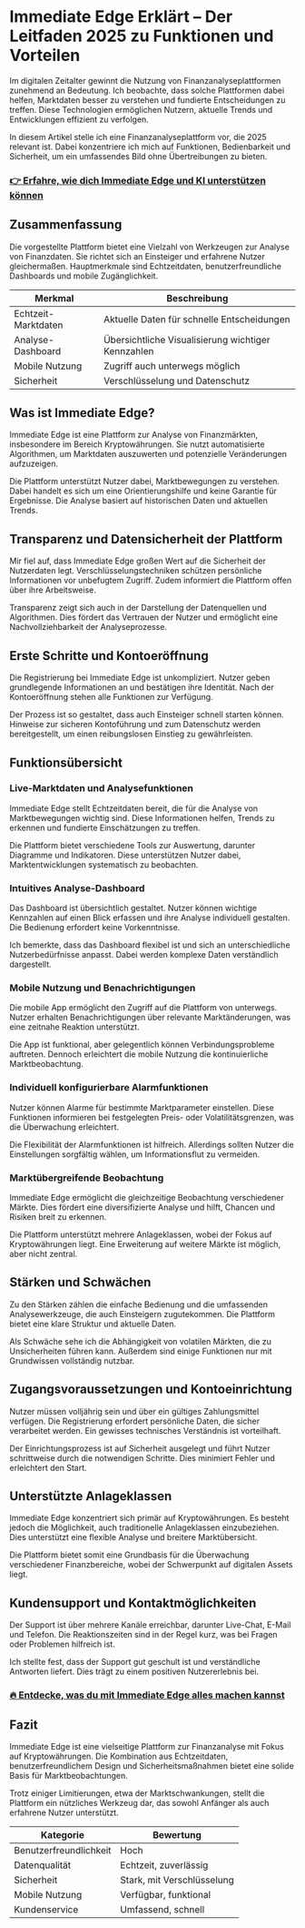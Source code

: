 # Immediate Edge Erklärt – Der Leitfaden 2025 zu Funktionen und Vorteilen
   
Im digitalen Zeitalter gewinnt die Nutzung von Finanzanalyseplattformen zunehmend an Bedeutung. Ich beobachte, dass solche Plattformen dabei helfen, Marktdaten besser zu verstehen und fundierte Entscheidungen zu treffen. Diese Technologien ermöglichen Nutzern, aktuelle Trends und Entwicklungen effizient zu verfolgen.

In diesem Artikel stelle ich eine Finanzanalyseplattform vor, die 2025 relevant ist. Dabei konzentriere ich mich auf Funktionen, Bedienbarkeit und Sicherheit, um ein umfassendes Bild ohne Übertreibungen zu bieten.

### [👉 Erfahre, wie dich Immediate Edge und KI unterstützen können](https://t.co/rMYMhZn9XP)
## Zusammenfassung  
Die vorgestellte Plattform bietet eine Vielzahl von Werkzeugen zur Analyse von Finanzdaten. Sie richtet sich an Einsteiger und erfahrene Nutzer gleichermaßen. Hauptmerkmale sind Echtzeitdaten, benutzerfreundliche Dashboards und mobile Zugänglichkeit.

| Merkmal                | Beschreibung                           |
|------------------------|-------------------------------------|
| Echtzeit-Marktdaten    | Aktuelle Daten für schnelle Entscheidungen |
| Analyse-Dashboard      | Übersichtliche Visualisierung wichtiger Kennzahlen |
| Mobile Nutzung         | Zugriff auch unterwegs möglich       |
| Sicherheit            | Verschlüsselung und Datenschutz      |

## Was ist Immediate Edge?  
Immediate Edge ist eine Plattform zur Analyse von Finanzmärkten, insbesondere im Bereich Kryptowährungen. Sie nutzt automatisierte Algorithmen, um Marktdaten auszuwerten und potenzielle Veränderungen aufzuzeigen.

Die Plattform unterstützt Nutzer dabei, Marktbewegungen zu verstehen. Dabei handelt es sich um eine Orientierungshilfe und keine Garantie für Ergebnisse. Die Analyse basiert auf historischen Daten und aktuellen Trends.

## Transparenz und Datensicherheit der Plattform  
Mir fiel auf, dass Immediate Edge großen Wert auf die Sicherheit der Nutzerdaten legt. Verschlüsselungstechniken schützen persönliche Informationen vor unbefugtem Zugriff. Zudem informiert die Plattform offen über ihre Arbeitsweise.

Transparenz zeigt sich auch in der Darstellung der Datenquellen und Algorithmen. Dies fördert das Vertrauen der Nutzer und ermöglicht eine Nachvollziehbarkeit der Analyseprozesse.

## Erste Schritte und Kontoeröffnung  
Die Registrierung bei Immediate Edge ist unkompliziert. Nutzer geben grundlegende Informationen an und bestätigen ihre Identität. Nach der Kontoeröffnung stehen alle Funktionen zur Verfügung.

Der Prozess ist so gestaltet, dass auch Einsteiger schnell starten können. Hinweise zur sicheren Kontoführung und zum Datenschutz werden bereitgestellt, um einen reibungslosen Einstieg zu gewährleisten.

## Funktionsübersicht  

### Live-Marktdaten und Analysefunktionen  
Immediate Edge stellt Echtzeitdaten bereit, die für die Analyse von Marktbewegungen wichtig sind. Diese Informationen helfen, Trends zu erkennen und fundierte Einschätzungen zu treffen.

Die Plattform bietet verschiedene Tools zur Auswertung, darunter Diagramme und Indikatoren. Diese unterstützen Nutzer dabei, Marktentwicklungen systematisch zu beobachten.

### Intuitives Analyse-Dashboard  
Das Dashboard ist übersichtlich gestaltet. Nutzer können wichtige Kennzahlen auf einen Blick erfassen und ihre Analyse individuell gestalten. Die Bedienung erfordert keine Vorkenntnisse.

Ich bemerkte, dass das Dashboard flexibel ist und sich an unterschiedliche Nutzerbedürfnisse anpasst. Dabei werden komplexe Daten verständlich dargestellt.

### Mobile Nutzung und Benachrichtigungen  
Die mobile App ermöglicht den Zugriff auf die Plattform von unterwegs. Nutzer erhalten Benachrichtigungen über relevante Marktänderungen, was eine zeitnahe Reaktion unterstützt.

Die App ist funktional, aber gelegentlich können Verbindungsprobleme auftreten. Dennoch erleichtert die mobile Nutzung die kontinuierliche Marktbeobachtung.

### Individuell konfigurierbare Alarmfunktionen  
Nutzer können Alarme für bestimmte Marktparameter einstellen. Diese Funktionen informieren bei festgelegten Preis- oder Volatilitätsgrenzen, was die Überwachung erleichtert.

Die Flexibilität der Alarmfunktionen ist hilfreich. Allerdings sollten Nutzer die Einstellungen sorgfältig wählen, um Informationsflut zu vermeiden.

### Marktübergreifende Beobachtung  
Immediate Edge ermöglicht die gleichzeitige Beobachtung verschiedener Märkte. Dies fördert eine diversifizierte Analyse und hilft, Chancen und Risiken breit zu erkennen.

Die Plattform unterstützt mehrere Anlageklassen, wobei der Fokus auf Kryptowährungen liegt. Eine Erweiterung auf weitere Märkte ist möglich, aber nicht zentral.

## Stärken und Schwächen  
Zu den Stärken zählen die einfache Bedienung und die umfassenden Analysewerkzeuge, die auch Einsteigern zugutekommen. Die Plattform bietet eine klare Struktur und aktuelle Daten.

Als Schwäche sehe ich die Abhängigkeit von volatilen Märkten, die zu Unsicherheiten führen kann. Außerdem sind einige Funktionen nur mit Grundwissen vollständig nutzbar.

## Zugangsvoraussetzungen und Kontoeinrichtung  
Nutzer müssen volljährig sein und über ein gültiges Zahlungsmittel verfügen. Die Registrierung erfordert persönliche Daten, die sicher verarbeitet werden. Ein gewisses technisches Verständnis ist vorteilhaft.

Der Einrichtungsprozess ist auf Sicherheit ausgelegt und führt Nutzer schrittweise durch die notwendigen Schritte. Dies minimiert Fehler und erleichtert den Start.

## Unterstützte Anlageklassen  
Immediate Edge konzentriert sich primär auf Kryptowährungen. Es besteht jedoch die Möglichkeit, auch traditionelle Anlageklassen einzubeziehen. Dies unterstützt eine flexible Analyse und breitere Marktübersicht.

Die Plattform bietet somit eine Grundbasis für die Überwachung verschiedener Finanzbereiche, wobei der Schwerpunkt auf digitalen Assets liegt.

## Kundensupport und Kontaktmöglichkeiten  
Der Support ist über mehrere Kanäle erreichbar, darunter Live-Chat, E-Mail und Telefon. Die Reaktionszeiten sind in der Regel kurz, was bei Fragen oder Problemen hilfreich ist.

Ich stellte fest, dass der Support gut geschult ist und verständliche Antworten liefert. Dies trägt zu einem positiven Nutzererlebnis bei.

### [🔥 Entdecke, was du mit Immediate Edge alles machen kannst](https://t.co/rMYMhZn9XP)
## Fazit  
Immediate Edge ist eine vielseitige Plattform zur Finanzanalyse mit Fokus auf Kryptowährungen. Die Kombination aus Echtzeitdaten, benutzerfreundlichem Design und Sicherheitsmaßnahmen bietet eine solide Basis für Marktbeobachtungen.

Trotz einiger Limitierungen, etwa der Marktschwankungen, stellt die Plattform ein nützliches Werkzeug dar, das sowohl Anfänger als auch erfahrene Nutzer unterstützt.

| Kategorie               | Bewertung                           |
|------------------------|-----------------------------------|
| Benutzerfreundlichkeit  | Hoch                              |
| Datenqualität           | Echtzeit, zuverlässig             |
| Sicherheit              | Stark, mit Verschlüsselung        |
| Mobile Nutzung          | Verfügbar, funktional             |
| Kundenservice           | Umfassend, schnell                |